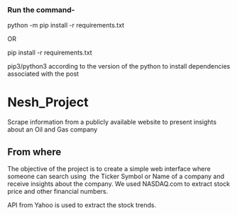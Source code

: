 ### Run the command- 

python -m pip install -r requirements.txt 

OR

pip install -r requirements.txt

pip3/python3 according to the version of the python to install dependencies associated with the post


# Nesh_Project
Scrape information from a publicly available website to present insights about an Oil and Gas company

## From where
The objective of the project is to create a simple web interface where someone can search using  the Ticker Symbol or Name of a company and receive insights about the company. We used NASDAQ.com to extract stock price and other financial numbers.

API from Yahoo is used to extract the stock trends.
